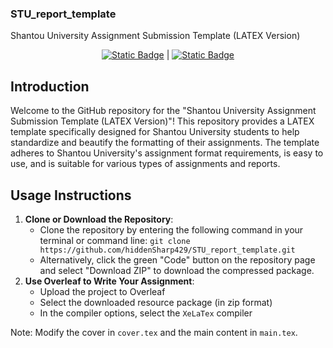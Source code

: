 <!--
 * @Author: hiddenSharp429 z404878860@163.com
 * @Date: 2024-07-14 09:38:59
 * @LastEditors: hiddenSharp429 z404878860@163.com
 * @LastEditTime: 2024-07-14 10:11:03
 * @FilePath: /STU-report-template/README.md
 * @Description: 
-->
### STU_report_template
Shantou University Assignment Submission Template (LATEX Version)
<div align="center">
  
  [![Static Badge](https://img.shields.io/badge/%E7%AE%80%E4%BD%93%E4%B8%AD%E6%96%87-%40hiddenSharp429-red)](https://github.com/hiddenSharp429/STU_report_template/README_CN.md)    |  [![Static Badge](https://img.shields.io/badge/English-%40hiddenSharp429-blue)](https://github.com/hiddenSharp429/STU_report_template/README.md)  
  
</div>


## Introduction
Welcome to the GitHub repository for the "Shantou University Assignment Submission Template (LATEX Version)"! This repository provides a LATEX template specifically designed for Shantou University students to help standardize and beautify the formatting of their assignments. The template adheres to Shantou University's assignment format requirements, is easy to use, and is suitable for various types of assignments and reports.

## Usage Instructions
1. **Clone or Download the Repository**:
    - Clone the repository by entering the following command in your terminal or command line:
    `git clone https://github.com/hiddenSharp429/STU_report_template.git`
    - Alternatively, click the green "Code" button on the repository page and select "Download ZIP" to download the compressed package.
2. **Use Overleaf to Write Your Assignment**:
    - Upload the project to Overleaf
    - Select the downloaded resource package (in zip format)
    - In the compiler options, select the `XeLaTex` compiler

Note: Modify the cover in `cover.tex` and the main content in `main.tex`.